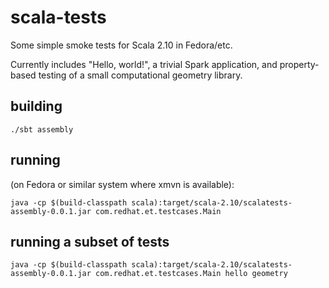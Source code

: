 # scala-tests

Some simple smoke tests for Scala 2.10 in Fedora/etc.

Currently includes "Hello, world!", a trivial Spark application, and property-based testing of a small computational geometry library.

## building

`./sbt assembly`

## running

(on Fedora or similar system where xmvn is available):

`java -cp $(build-classpath scala):target/scala-2.10/scalatests-assembly-0.0.1.jar com.redhat.et.testcases.Main`

## running a subset of tests

`java -cp $(build-classpath scala):target/scala-2.10/scalatests-assembly-0.0.1.jar com.redhat.et.testcases.Main hello geometry`
